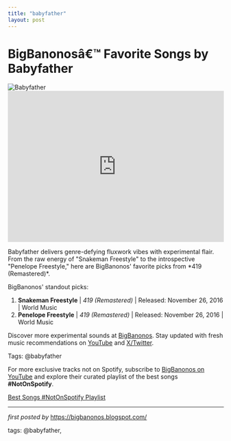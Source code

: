 ```yaml
---
title: "babyfather"
layout: post
---
```

<!-- Title of the Post -->
<h1 >BigBanonosâ€™ Favorite Songs by Babyfather</h1> <!-- Featured Image -->
<div > <img src="https://i.scdn.co/image/ab67616d0000b273197c88ce274bb0228a1979ba" alt="Babyfather">
</div> <!-- Spotify Embed -->
<div > <iframe src="https://open.spotify.com/embed/playlist/4RtbIU5aVmT0wO3g1tCdVw?utm_source=generator" width="100%" height="352" frameBorder="0" allowfullscreen="" allow="autoplay; clipboard-write; encrypted-media; fullscreen; picture-in-picture" loading="lazy"></iframe>
</div> <!-- Introductory Text -->
<p >Babyfather delivers genre-defying fluxwork vibes with experimental flair. From the raw energy of "Snakeman Freestyle" to the introspective "Penelope Freestyle," here are BigBanonos' favorite picks from *419 (Remastered)*.</p> <!-- Song Highlights -->
<div > <p>BigBanonos' standout picks:</p> <ol> <li><strong>Snakeman Freestyle</strong> | <em>419 (Remastered)</em> | Released: November 26, 2016 | World Music</li> <li><strong>Penelope Freestyle</strong> | <em>419 (Remastered)</em> | Released: November 26, 2016 | World Music</li> </ol>
</div> <!-- Footer Links -->
<div > <p>Discover more experimental sounds at <a href="https://bigbanonos.blogspot.com/" target="_blank">BigBanonos</a>. Stay updated with fresh music recommendations on <a href="https://www.youtube.com/@BigBanonos" target="_blank">YouTube</a> and <a href="https://x.com/bigbanonos" target="_blank">X/Twitter</a>.</p>
</div> <!-- Tags -->
<p >Tags: @babyfather</p>


<!--Subscribe and Playlist Links-->
<div>
    <p>For more exclusive tracks not on Spotify, subscribe to <a href="https://www.youtube.com/@BigBanonos" target="_blank">BigBanonos on YouTube</a> and explore their curated playlist of the best songs <strong>#NotOnSpotify</strong>.</p>
    <p><a href="https://www.youtube.com/playlist?list=PLtuNtuTatqI0kFahUCbtbfenC_ET5O_tr" target="_blank">Best Songs #NotOnSpotify Playlist<br /></a></p></div>

<hr />

<p><em>first posted by</em> <a href="https://bigbanonos.blogspot.com/" rel="noopener" target="_new">https://bigbanonos.blogspot.com/</a></p>

<p>tags: @babyfather,</p>
